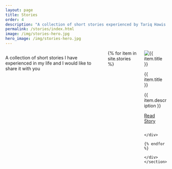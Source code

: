 ```yaml
---
layout: page
title: Stories
order: 4
description: "A collection of short stories experienced by Tariq Hawis in his daily life"
permalink: /stories/index.html
image: /img/stories-hero.jpg
hero_image: /img/stories-hero.jpg
---
```


<div class="container">
    <section class="section">
        <div class="columns is-multiline">
            <div class="column is-12">
                <div class="content">
                    <p>A collection of short stories I have experienced in my life and I would like to share it with you</p>
                </div>
            </div>
            {% for item in site.stories %}
            <div class="column is-4">
                <div class="card">
                    <div class="card-image">
                        <img src="{{ item.hero_image }}" alt="{{ item.title }}" />
                    </div>
                    <div class="card-content">
                            <p class="title is-5">{{ item.title }}</p>
                        <div class="content">
                            <p>{{ item.description }}</p>
                        </div>
                    </div>
                    <footer class="card-footer">
                        <p class="card-footer-item">
                        <span>
                            <a href="{{ item.url }}" class="button is-info">Read Story</a>
                        </span>
                        </p>
                    </footer>
                </div>

            </div>
            {% endfor %}
        </div>
    </section>
</div>


